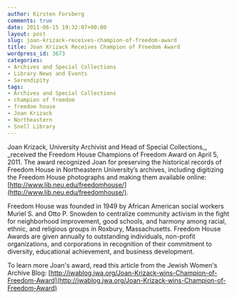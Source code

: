 ```yaml
---
author: Kirsten Forsberg
comments: true
date: 2011-06-15 19:32:07+00:00
layout: post
slug: joan-krizack-receives-champion-of-freedom-award
title: Joan Krizack Receives Champion of Freedom Award
wordpress_id: 3673
categories:
- Archives and Special Collections
- Library News and Events
- Serendipity
tags:
- Archives and Special Collections
- champion of freedom
- freedom house
- Joan Krizack
- Northeastern
- Snell Library
---
```


Joan Krizack, University Archivist and Head of Special Collections_, _received the Freedom House Champions of Freedom Award on April 5, 2011. The award recognized Joan for preserving the historical records of Freedom House in Northeastern University’s archives, including digitizing the Freedom House photographs and making them available online: [http://www.lib.neu.edu/freedomhouse/](http://www.lib.neu.edu/freedomhouse/).

Freedom House was founded in 1949 by African American social workers Muriel S. and Otto P. Snowden to centralize community activism in the fight for neighborhood improvement, good schools, and harmony among racial, ethnic, and religious groups in Roxbury, Massachusetts. Freedom House Awards are given annually to outstanding individuals, non-profit organizations, and corporations in recognition of their commitment to diversity, educational achievement, and business development.

To learn more Joan's award, read this article from the Jewish Women's Archive Blog: [http://jwablog.jwa.org/Joan-Krizack-wins-Champion-of-Freedom-Award](http://jwablog.jwa.org/Joan-Krizack-wins-Champion-of-Freedom-Award)
